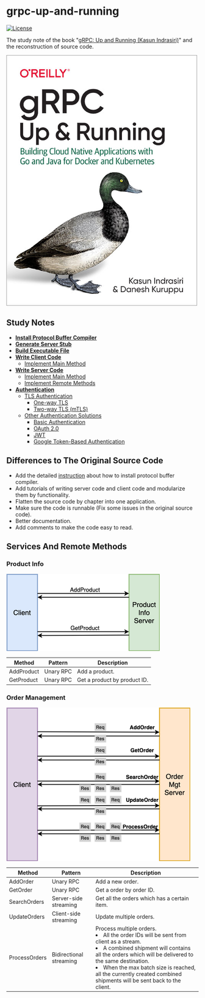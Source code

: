 # grpc-up-and-running

[![License](https://img.shields.io/badge/License-Apache%202.0-green.svg)](https://opensource.org/licenses/Apache-2.0) 

The study note of the book "[gRPC: Up and Running (Kasun Indrasiri)](http://shop.oreilly.com/product/0636920282754.do)" and the reconstruction of source code.

![](imgs/book-cover.jpg)

## Study Notes
- [**Install Protocol Buffer Compiler**](docs/install_protocol_buffer_compiler.md)
- [**Generate Server Stub**](docs/generate_stub_go.md)
- [**Build Executable File**](docs/build_executable.md)
- [**Write Client Code**](docs/write_client.md)
   - [Implement Main Method](docs/write_client.md#implement-main-method)
- [**Write Server Code**](docs/write_server.md)
   - [Implement Main Method](docs/write_server.md#implement-main-method)
   - [Implement Remote Methods](docs/write_server.md#implement-remote-methods)
- [**Authentication**](docs/authentication.md)
   - [TLS Authentication](docs/authentication.md#tls-authentication)
      - [One-way TLS](docs/authentication.md#one-way-tls)
      - [Two-way TLS (mTLS)](#two-way-tls-mtls)
   - [Other Authentication Solutions](docs/authentication.md#other-authentication-solutions)
      - [Basic Authentication](docs/authentication.md#basic-authentication)
      - [OAuth 2.0](docs/authentication.md#oauth-20)
      - [JWT](docs/authentication.md#jwt)
      - [Google Token-Based Authentication](docs/authentication.md#google-token-based-authentication)

## Differences to The Original Source Code
- Add the detailed [instruction](docs/install_protocol_buffer_compiler.md) about how to install protocol buffer compiler.
- Add tutorials of writing server code and client code and modularize them by functionality.
- Flatten the source code by chapter into one application.
- Make sure the code is runnable (Fix some issues in the original source code).
- Better documentation.
- Add comments to make the code easy to read.

## Services And Remote Methods
### Product Info

![](docs/diagram/productinfo.png)

| Method | Pattern | Description | 
|---|---|---|
| AddProduct | Unary RPC | Add a product. |
| GetProduct | Unary RPC | Get a product by product ID. |

### Order Management

![](docs/diagram/ordermgt.png)

| Method | Pattern | Description | 
|---|---|---|
| AddOrder | Unary RPC | Add a new order. |
| GetOrder | Unary RPC | Get a order by order ID. |
| SearchOrders | Server-side streaming | Get all the orders which has a certain item. |
| UpdateOrders | Client-side streaming | Update multiple orders. |
| ProcessOrders | Bidirectional streaming | Process multiple orders. <li>All the order IDs will be sent from client as a stream.<li>A combined shipment will contains all the orders which will be delivered to the same destination.<li>When the max batch size is reached, all the currently created combined shipments will be sent back to the client. |

